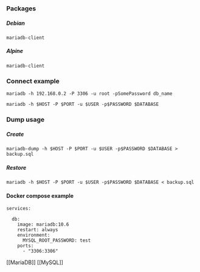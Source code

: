 ### Packages

##### Debian
```shell
mariadb-client
```

##### Alpine
```
mariadb-client
```

### Connect example
```shell
mariadb -h 192.168.0.2 -P 3306 -u root -pSomePassword db_name
```
```shell
mariadb -h $HOST -P $PORT -u $USER -p$PASSWORD $DATABASE
```

### Dump usage

##### Create
```shell
mariadb-dump -h $HOST -P $PORT -u $USER -p$PASSWORD $DATABASE > backup.sql
```

##### Restore
```shell
mariadb -h $HOST -P $PORT -u $USER -p$PASSWORD $DATABASE < backup.sql
```

#### Docker compose example
```
services:

  db:
    image: mariadb:10.6
    restart: always
    environment:
      MYSQL_ROOT_PASSWORD: test
    ports: 
      - "3306:3306"
```

[[MariaDB]]
[[MySQL]]